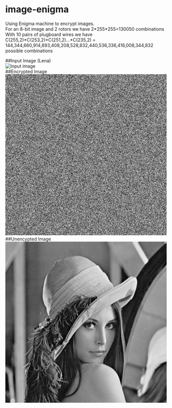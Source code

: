 # image-enigma


Using Enigma machine to encrypt images.  
For an 8-bit image and 2 rotors we have 2\*255\*255=130050 combinations  
With 10 pairs of plugboard wires we have C(255,2)\*C(253,2)\*C(251,2)...\*C(235,2) = 144,344,660,914,893,408,208,528,832,440,536,336,416,008,344,832 possible combinations

##Input Image (Lena)  
![Input image](http://i.imgur.com/vOXyzGG.png)  
##Encrypted Image
![Encrypted image](https://raw.githubusercontent.com/27himanshu/image-enigma/master/examples/encrypted_lena.png)  
##Unencypted Image  
![Unencrypted image](https://raw.githubusercontent.com/27himanshu/image-enigma/master/examples/unencrypted_lena.png)
